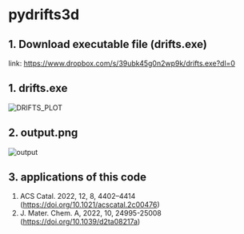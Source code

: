 # pydrifts3d
## **1. Download executable file (drifts.exe)**
link: https://www.dropbox.com/s/39ubk45g0n2wp9k/drifts.exe?dl=0

## **1. drifts.exe**
![DRIFTS_PLOT](https://user-images.githubusercontent.com/25687036/154058040-5935b51c-27b3-465e-921e-129184d46916.gif)

## **2. output.png**
![output](https://user-images.githubusercontent.com/25687036/154058125-1c775051-e35c-42af-8b7d-1361c83938fe.png)

## **3. applications of this code**
1. ACS Catal. 2022, 12, 8, 4402–4414 (https://doi.org/10.1021/acscatal.2c00476)   
2. J. Mater. Chem. A, 2022, 10, 24995-25008 (https://doi.org/10.1039/d2ta08217a)
